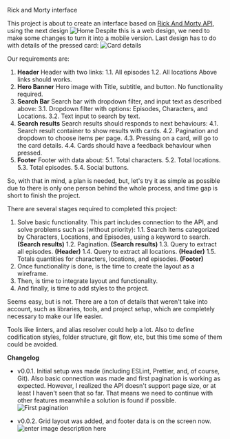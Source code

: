 Rick and Morty interface

This project is about to create an interface based on [Rick And Morty API](https://rickandmortyapi.com/), using the next design
![Home](https://i.ibb.co/3fwSqJW/home.png)
Despite this is a web design, we need to make some changes to turn it into a mobile version.
Last design has to do with details of the pressed card:
![Card details](https://i.ibb.co/PhNhbbt/profile.png)

Our requirements are:

 1. **Header**
	Header with two links:
		1.1. All episodes
		1.2. All locations
	Above links should works.
 2. **Hero Banner**
	 Hero image with Title, subtitle, and button. No functionality required.
 3. **Search Bar**
	 Search bar with dropdown filter, and input text as described above:
	 3.1. Dropdown filter with options: Episodes, Characters, and Locations.
	 3.2. Text input to search by text.
 4. **Search results**
	 Search results should responds to next behaviours:
	 4.1. Search result container to show results with cards.
	 4.2. Pagination and dropdown to choose items per page.
	 4.3. Pressing on a card, will go to the card details.
	 4.4. Cards should have a feedback behaviour when pressed.
5. **Footer**
	Footer with data about:
	5.1. Total characters.
	5.2. Total locations.
	5.3. Total episodes.
	5.4. Social buttons.

So, with that in mind, a plan is needed, but, let's try it as simple as possible due to there is only one person behind the whole process, and time gap is short to finish the project.

There are several stages required to completed this project:

 1. Solve basic functionality.
	 This part includes connection to the API, and solve problems such as (without priority):
	 1.1. Search items categorized by Characters, Locations, and Episodes, using a keyword to search. **(Search results)**
	 1.2. Pagination. **(Search results)**
	 1.3. Query to extract all episodes. **(Header)**
	 1.4. Query to extract all locations. **(Header)**
	 1.5. Totals quantities for characters, locations, and episodes. **(Footer)**
 2. Once functionality is done, is the time to create the layout as a wireframe.
 3. Then, is time to integrate layout and functionality.
 4. And finally, is time to add styles to the project.

Seems easy, but is not. There are a ton of details that weren't take into account, such as libraries, tools, and project setup, which are completely necessary to make our life easier.

Tools like linters, and alias resolver could help a lot. Also to define codification styles, folder structure, git flow, etc, but this time some of them could be avoided.

**Changelog**

 - v0.0.1. Initial setup was made (including ESLint, Prettier, and, of course, Git). Also basic connection was made and first pagination is working as expected. However, I realized the API doesn't support page size, or at least I haven't seen that so far. That means we need to continue with other features meanwhile a solution is found if possible.
 ![First pagination](https://i.ibb.co/wcLL5yT/firstloadandpagination.gif)
 
 - v0.0.2. Grid layout was added, and footer data is on the screen now.
 ![enter image description here](https://i.ibb.co/Y8kN9bP/footer-data.png)
